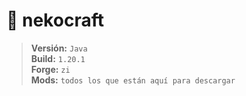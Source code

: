 # 💎 nekocraft

> **Versión:** `Java` <br>
> **Build:** `1.20.1` <br>
> **Forge:** `zi` <br>
> **Mods:** `todos los que están aquí para descargar`
